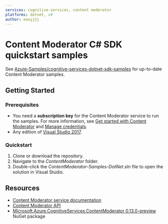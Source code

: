 ```yaml
---
services: cognitive-services, content moderator
platforms: dotnet, c#
author: easyj2j
---
```


# Content Moderator C# SDK quickstart samples

See [Azure-Samples/cognitive-services-dotnet-sdk-samples](https://github.com/Azure-Samples/cognitive-services-dotnet-sdk-samples/tree/master/ContentModerator) for up-to-date Content Moderator samples.

## Getting Started

### Prerequisites

* You need a **subscription key** for the Content Moderator service to run the samples. For more information, see [Get started with Content Moderator](https://docs.microsoft.com/azure/cognitive-services/content-moderator/quick-start#start-with-the-review-tool) and [Manage credentials](https://docs.microsoft.com/azure/cognitive-services/content-moderator/review-tool-user-guide/credentials).
* Any edition of [Visual Studio 2017](https://www.visualstudio.com/downloads/).

### Quickstart

1. Clone or download the repository.
1. Navigate to the *ContentModerator* folder.
1. Double-click the *ContentModerator-Samples-DotNet.sln* file to open the solution in Visual Studio.

## Resources

* [Content Moderator service documentation](https://docs.microsoft.com/azure/cognitive-services/content-moderator/overview)
* [Content Moderator API](https://docs.microsoft.com/azure/cognitive-services/content-moderator/api-reference)
* [Microsoft.Azure.CognitiveServices.ContentModerator 0.13.0-preview](https://www.nuget.org/packages/Microsoft.Azure.CognitiveServices.ContentModerator) NuGet package
